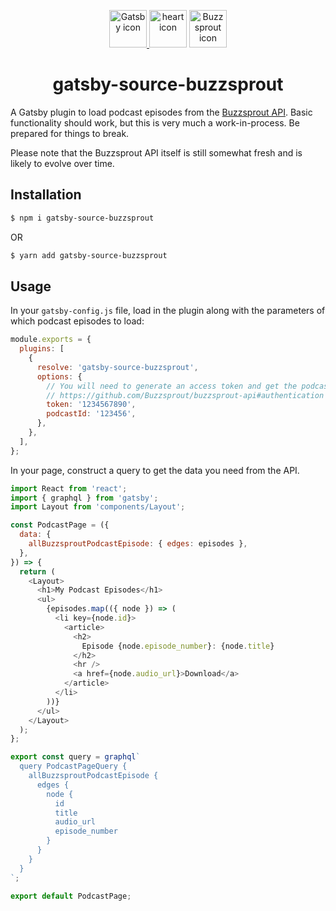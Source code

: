 <p align="center">
  <a href="https://www.gatsbyjs.org">
    <img alt="Gatsby icon" src="https://www.gatsbyjs.org/monogram.svg" height="60" />
  </a>
  <img aria-hidden="true" src="https://res.cloudinary.com/chancedigital/image/upload/c_scale,h_150/v1559751463/hrt.png" alt="heart icon" height="60">
  <a href="https://www.gatsbyjs.org">
    <img alt="Buzzsprout icon" src="https://res.cloudinary.com/chancedigital/image/upload/c_limit,h_100,w_150/v1559748379/buzzsprout-logo-icon.png" height="60" />
  </a>
</p>

<h1 align="center">
  gatsby-source-buzzsprout
</h1>

A Gatsby plugin to load podcast episodes from the [Buzzsprout API](https://github.com/Buzzsprout/buzzsprout-api). Basic functionality should work, but this is very much a work-in-process. Be prepared for things to break.

Please note that the Buzzsprout API itself is still somewhat fresh and is likely to evolve over time.

## Installation

```bash
$ npm i gatsby-source-buzzsprout
```

OR

```bash
$ yarn add gatsby-source-buzzsprout
```

## Usage

In your `gatsby-config.js` file, load in the plugin along with the parameters of which podcast episodes to load:

```javascript
module.exports = {
  plugins: [
    {
      resolve: 'gatsby-source-buzzsprout',
      options: {
        // You will need to generate an access token and get the podcast ID from your account
        // https://github.com/Buzzsprout/buzzsprout-api#authentication
        token: '1234567890',
        podcastId: '123456',
      },
    },
  ],
};
```

In your page, construct a query to get the data you need from the API.

```js
import React from 'react';
import { graphql } from 'gatsby';
import Layout from 'components/Layout';

const PodcastPage = ({
  data: {
    allBuzzsproutPodcastEpisode: { edges: episodes },
  },
}) => {
  return (
    <Layout>
      <h1>My Podcast Episodes</h1>
      <ul>
        {episodes.map(({ node }) => (
          <li key={node.id}>
            <article>
              <h2>
                Episode {node.episode_number}: {node.title}
              </h2>
              <hr />
              <a href={node.audio_url}>Download</a>
            </article>
          </li>
        ))}
      </ul>
    </Layout>
  );
};

export const query = graphql`
  query PodcastPageQuery {
    allBuzzsproutPodcastEpisode {
      edges {
        node {
          id
          title
          audio_url
          episode_number
        }
      }
    }
  }
`;

export default PodcastPage;
```
